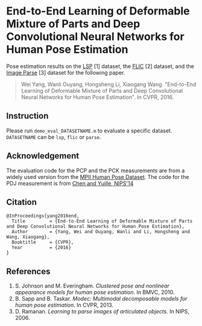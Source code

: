 # End-to-End Learning of Deformable Mixture of Parts and Deep Convolutional Neural Networks for Human Pose Estimation

Pose estimation results on the [LSP](http://www.comp.leeds.ac.uk/mat4saj/lsp.html) [1] dataset, the [FLIC](http://vision.grasp.upenn.edu/cgi-bin/index.php?n=VideoLearning.FLIC) [2] dataset, and the [Image Parse](http://www.cs.cmu.edu/~deva/papers/parse/index.html) [3] dataset for the following paper. 
> Wei Yang, Wanli Ouyang, Hongsheng Li, Xiaogang Wang. "End-to-End Learning of Deformable Mixture of Parts and Deep Convolutional Neural Networks for Human Pose Estimation". In CVPR, 2016.

## Instruction
Please run `demo_eval_DATASETNAME.m` to evaluate a specific dataset. `DATASETNAME` can be `lsp`, `flic` or `parse`.

## Acknowledgement
The evaluation code for the PCP and the PCK measurements are from a widely used version from the [MPII Human Pose Dataset](http://human-pose.mpi-inf.mpg.de/#related_benchmarks). The code for the PDJ measurement is from [Chen and Yuille, NIPS'14](http://www.stat.ucla.edu/~xianjie.chen/projects/pose_estimation/pose_estimation.html)

## Citation

	@InProceedings{yang2016end,
	  Title 		= {End-to-End Learning of Deformable Mixture of Parts and Deep Convolutional Neural Networks for Human Pose Estimation},
	  Author 		= {Yang, Wei and Ouyang, Wanli and Li, Hongsheng and Wang, Xiaogang},
	  Booktitle 	= {CVPR},
	  Year 			= {2016}
	}


## References
1. S. Johnson and M. Everingham. *Clustered pose and nonlinear appearance models for human pose estimation*. In BMVC, 2010. 
2. B. Sapp and B. Taskar. *Modec: Multimodal decomposable models for human pose estimation*. In CVPR, 2013.
3. D. Ramanan. *Learning to parse images of articulated objects.* In NIPS, 2006. 
	
